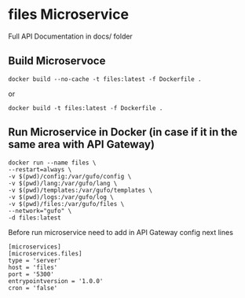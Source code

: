 # files Microservice

Full API Documentation in docs/ folder

## Build Microservoce

```
docker build --no-cache -t files:latest -f Dockerfile .
```
or
```
docker build -t files:latest -f Dockerfile .
```


## Run Microservice in Docker (in case if it in the same area with API Gateway)

```
docker run --name files \
--restart=always \
-v $(pwd)/config:/var/gufo/config \
-v $(pwd)/lang:/var/gufo/lang \
-v $(pwd)/templates:/var/gufo/templates \
-v $(pwd)/logs:/var/gufo/log \
-v $(pwd)/files:/var/gufo/files \
--network="gufo" \
-d files:latest
```

Before run microservice need to add in API Gateway config next lines

```
[microservices]
[microservices.files]
type = 'server'
host = 'files'
port = '5300'
entrypointversion = '1.0.0'
cron = 'false'
```
